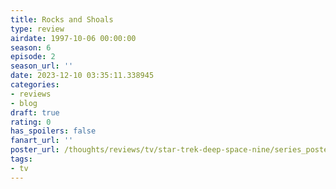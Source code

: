 ```yaml
---
title: Rocks and Shoals
type: review
airdate: 1997-10-06 00:00:00
season: 6
episode: 2
season_url: ''
date: 2023-12-10 03:35:11.338945
categories:
- reviews
- blog
draft: true
rating: 0
has_spoilers: false
fanart_url: ''
poster_url: /thoughts/reviews/tv/star-trek-deep-space-nine/series_poster.jpg
tags:
- tv
---
```


